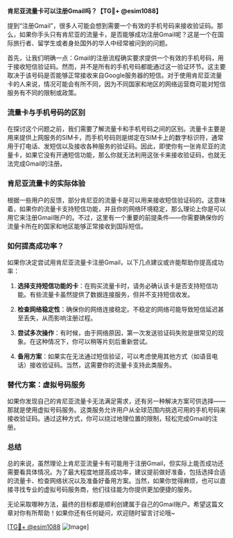 **肯尼亚流量卡可以注册Gmail吗？【TG💪+ @esim1088】**

提到“注册Gmail”，很多人可能会想到需要一个有效的手机号码来接收验证码。那么，如果你手头只有肯尼亚的流量卡，是否能够成功注册Gmail呢？这是一个在国际旅行者、留学生或者身处国外的华人中经常被问到的问题。

首先，让我们明确一点：Gmail的注册流程确实要求提供一个有效的手机号码，用于接收短信验证码。然而，并不是所有的手机号码都能通过这一验证环节。这主要取决于该号码是否能够正常接收来自Google服务器的短信。对于使用肯尼亚流量卡的人来说，情况可能会有所不同，因为不同国家和地区的网络运营商可能对短信服务有不同的限制或政策。

### 流量卡与手机号码的区别

在探讨这个问题之前，我们需要了解流量卡和手机号码之间的区别。流量卡主要是用来提供上网服务的SIM卡，而手机号码则是绑定在SIM卡上的数字标识符，通常用于打电话、发短信以及接收各种服务的验证码。因此，即使你有一张肯尼亚的流量卡，如果它没有开通短信功能，那么你就无法利用这张卡来接收验证码，也就无法完成Gmail的注册。

### 肯尼亚流量卡的实际体验

根据一些用户的反馈，部分肯尼亚的流量卡是可以用来接收短信验证码的。这意味着，如果你的流量卡支持短信功能，并且你的网络环境稳定，那么理论上你是可以用它来注册Gmail账户的。不过，这里有一个重要的前提条件——你需要确保你的流量卡所在的国家和地区能够正常接收到国际短信。

### 如何提高成功率？

如果你决定尝试用肯尼亚流量卡注册Gmail，以下几点建议或许能帮助你提高成功率：

1. **选择支持短信功能的卡**：在购买流量卡时，请务必确认该卡是否支持短信功能。有些流量卡虽然提供了数据连接服务，但并不支持短信收发。
   
2. **检查网络稳定性**：确保你的网络连接稳定。不稳定的网络可能导致短信延迟甚至丢失，从而影响注册过程。

3. **尝试多次操作**：有时候，由于网络原因，第一次发送验证码失败是很常见的现象。在这种情况下，你可以稍等片刻后重新尝试。

4. **备用方案**：如果实在无法通过短信验证，可以考虑使用其他方式（如语音电话）接收验证码。当然，这需要你的流量卡支持此类服务。

### 替代方案：虚拟号码服务

如果你发现自己的肯尼亚流量卡无法满足需求，还有另一种解决方案可供选择——那就是使用虚拟号码服务。这类服务允许用户从全球范围内挑选可用的手机号码来接收验证码。通过这种方式，你可以绕过地理位置的限制，轻松完成Gmail的注册。

### 总结

总的来说，虽然理论上肯尼亚流量卡有可能用于注册Gmail，但实际上能否成功还需要看具体情况。为了最大程度地提高成功率，建议提前做好准备，包括选择合适的流量卡、检查网络状况以及准备好备用方案。当然，如果你觉得麻烦，也可以直接寻找专业的虚拟号码服务商，他们往往能为你提供更加便捷的服务。

无论采取哪种方法，最终的目标都是顺利创建属于自己的Gmail账户。希望这篇文章对你有所帮助！如果你还有任何疑问，欢迎随时留言讨论哦~

[[TG💪+ @esim1088](https://t.me/s/esim1088) ![Image](https://i.postimg.cc/4NQfJmqS/Snipaste-2025-05-13-00-14-12.png)]